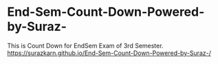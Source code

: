# End-Sem-Count-Down-Powered-by-Suraz-
This is  Count Down for EndSem Exam of  3rd Semester.
https://surazkarn.github.io/End-Sem-Count-Down-Powered-by-Suraz-/
